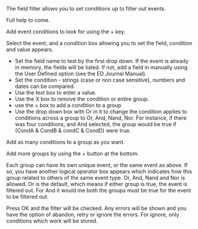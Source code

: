 The field filter allows you to set conditions up to filter out events.

Full help to come.

Add event conditions to look for using the + key.

Select the event, and a condition box allowing you to set the field, condition and value appears.

* Set the field name to test by the first drop down.  If the event is already in memory, the fields will be listed. If not, add a field in manually using the User Defined option (see the ED Journal Manual).
* Set the condition - strings (case or non case sensitive), numbers and dates can be compared.
* Use the text box to enter a value.
* Use the X box to remove the condition or entire group.
* use the + box to add a condition to a group
* Use the drop down box with Or in it to change the condition applies to conditions across a group to Or, And, Nand, Nor.  For instance, if there was four conditions, and And selected, the group would be true if (CondA & CondB & condC & CondD) were true.

Add as many conditions to a group as you want.

Add more groups by using the + button at the bottom.

Each group can have its own unique event, or the same event as above.  If so, you have another logical operator box appears which indicates how this group related to others of the same event type.  Or, And, Nand and Nor is allowed.  Or is the default, which means if either group is true, the event is filtered out.  For And it would me both the groups must be true for the event to be filtered out.

Press OK and the filter will be checked. Any errors will be shown and you have the option of abandon, retry or ignore the errors.  For ignore, only conditions which work will be stored.
